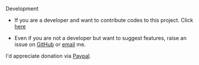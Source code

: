 Development
* If you are a developer and want to contribute codes to this project. Click [here](https://github.com/BillShiyaoZhang/BingWallpaperDownload)

* Even if you are not a developer but want to suggest features, raise an issue on [GitHub](https://github.com/BillShiyaoZhang/BingWallpaperDownload/issues) or [email](mailto:zhangshiyao_ZSY@outlook.com) me.

I'd appreciate donation via [Paypal](https://paypal.me/ShiyaoBillZHANG?locale.x=en_GB).